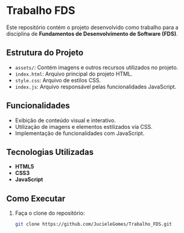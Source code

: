 # Trabalho FDS

Este repositório contém o projeto desenvolvido como trabalho para a disciplina de **Fundamentos de Desenvolvimento de Software (FDS)**.

## Estrutura do Projeto

- `assets/`: Contém imagens e outros recursos utilizados no projeto.
- `index.html`: Arquivo principal do projeto HTML.
- `style.css`: Arquivo de estilos CSS.
- `index.js`: Arquivo responsável pelas funcionalidades JavaScript.

## Funcionalidades

- Exibição de conteúdo visual e interativo.
- Utilização de imagens e elementos estilizados via CSS.
- Implementação de funcionalidades com JavaScript.

## Tecnologias Utilizadas

- **HTML5**
- **CSS3**
- **JavaScript**

## Como Executar

1. Faça o clone do repositório:
   ```bash
   git clone https://github.com/JucieleGomes/Trabalho_FDS.git
